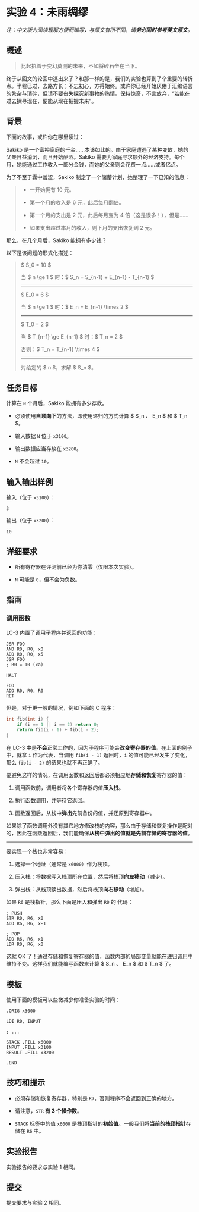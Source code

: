 # 实验 4：未雨绸缪

*注：中文版为阅读理解方便而编写，与原文有所不同，请**务必同时参考英文原文**。*

## 概述

> 比起执着于变幻莫测的未来，不如将砖石垒在当下。

终于从回文的轮回中逃出来了？和那一样的是，我们的实验也算到了个重要的转折点。半程已过，去路方长；不忘初心，方得始终。或许你已经开始厌倦于汇编语言的繁杂与琐碎，但请不要丧失探究新事物的热情。保持惊奇，不言放弃，“若能在过去探寻现在，便能从现在把握未来”。

## 背景

下面的故事，或许你在哪里读过：

Sakiko 是一个富裕家庭的千金……本该如此的。由于家庭遭遇了某种变故，她的父亲日益消沉，而且开始酗酒。Sakiko 需要为家庭寻求额外的经济支持。每个月，她能通过工作收入一部分金钱，而她的父亲则会花费一点……或者亿点。

为了不至于囊中羞涩，Sakiko 制定了一个储蓄计划，她整理了一下已知的信息：

> - 一开始拥有 10 元。
> 
> - 第一个月的收入是 6 元，此后每月翻倍。
> 
> - 第一个月的支出是 2 元，此后每月变为 4 倍（这是很多！），但是……
> 
> - 如果支出超过本月的收入，则下月的支出恢复到 2 元。

那么，在几个月后，Sakiko 能拥有多少钱？

以下是该问题的形式化描述：

> $ S_0 = 10 $
> 
> 当 $ n \ge 1 $ 时：$ S_n = S_{n-1}  + E_{n-1} - T_{n-1} $
> 
> ---
> 
> $ E_0 = 6 $
> 
> 当 $ n \ge 1 $ 时：$ E_n = E_{n-1} \times 2 $
> 
> ---
> 
> $ T_0 = 2 $
> 
> 当 $ T_{n-1} \ge E_{n-1} $ 时：$ T_n = 2 $
> 
> 否则：$ T_n = T_{n-1} \times 4 $
> 
> ---
> 
> 对给定的 $ n $，求解 $ S_n $。

## 任务目标

计算在 `N` 个月后，Sakiko 能拥有多少存款。

- 必须使用**自顶向下**的方法，即使用递归的方式计算 $ S_n $、$ E_n $ 和 $ T_n $。

- 输入数据 `N` 位于 `x3100`。

- 输出数据应当存放在 `x3200`。

- `N` 不会超过 `10`。

## 输入输出样例

输入（位于 `x3100`）：

```
3
```

输出（位于 `x3200`）：

```
10
```

## 详细要求

- 所有寄存器在评测前已经为你清零（仅限本次实验）。

- `N` 可能是 `0`，但不会为负数。

## 指南

### 调用函数

LC-3 内置了调用子程序并返回的功能：

```
JSR FOO
AND R0, R0, x0
ADD R0, R0, x5
JSR FOO
; R0 = 10 (xa)

HALT

FOO
ADD R0, R0, R0
RET
```

但是，对于更一般的情况，例如下面的 C 程序：

```c
int fib(int i) {
    if (i == 1 || i == 2) return 0;
    return fib(i - 1) + fib(i - 2);
}
```

在 LC-3 中是**不会**正常工作的，因为子程序可能会**改变寄存器的值**。在上面的例子中，就拿 `i` 作为代表，当调用 `fib(i - 1)` 返回时，`i` 的值可能已经发生了变化，那么 `fib(i - 2)` 的结果也就不再正确了。

要避免这样的情况，在调用函数和返回后都必须相应地**存储和恢复**寄存器的值：

1. 调用函数前，调用者将各个寄存器的值**压入栈**。

2. 执行函数调用，并等待它返回。

3. 函数返回后，从栈中**弹出**先前备份的值，并还原到寄存器中。

如果除了函数调用外没有其它地方修改栈的内容，那么由于存储和恢复操作是配对的，因此在函数返回后，我们能确保**从栈中弹出的值就是先前存储的寄存器的值**。

---

要实现一个栈也非常容易：

1. 选择一个地址（通常是 `x6000`）作为栈顶。

2. 压入栈：将数据写入栈顶所在位置，然后将栈顶**向左移动**（减少）。

3. 弹出栈：从栈顶读出数据，然后将栈顶**向右移动**（增加）。

如果 `R6` 是栈指针，那么下面是压入和弹出 `R0` 的 代码：

```
; PUSH
STR R0, R6, x0
ADD R6, R6, x-1

; POP
ADD R6, R6, x1
LDR R0, R6, x0
```

这就 OK 了！通过存储和恢复寄存器的值，函数内部的局部变量就能在递归调用中维持不变。这样我们就能编写函数来计算 $ S_n $、$ E_n $ 和 $ T_n $ 了。

## 模板

使用下面的模板可以些微减少你准备实验的时间：

```
.ORIG x3000

LDI R0, INPUT

; ...

STACK .FILL x6000
INPUT .FILL x3100
RESULT .FILL x3200

.END
```

## 技巧和提示

- 必须存储和恢复寄存器，特别是 `R7`，否则程序不会返回到正确的地方。

- 请注意，`STR` **有 3 个操作数**。

- `STACK` 标签中的值 `x6000` 是栈顶指针的**初始值**。一般我们将**当前的栈顶指针**存储在 `R6` 中。

## 实验报告

实验报告的要求与实验 1 相同。

## 提交

提交要求与实验 2 相同。
